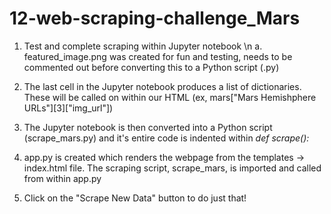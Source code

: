 # 12-web-scraping-challenge_Mars

1. Test and complete scraping within Jupyter notebook \n
    a. featured_image.png was created for fun and testing, needs to be commented out before converting this to a Python script (.py)
    
2. The last cell in the Jupyter notebook produces a list of dictionaries. These will be called on within our HTML (ex, mars["Mars Hemishphere URLs"][3]["img_url"])

3. The Jupyter notebook is then converted into a Python script (scrape_mars.py) and it's entire code is indented within _def scrape():_

4. app.py is created which renders the webpage from the templates -> index.html file. The scraping script, scrape_mars, is imported and called from within app.py

5. Click on the "Scrape New Data" button to do just that!
